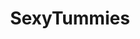 ---
title: SexyTummies
crosslinks:
- livven
- u_imguralbumbot
- wetontheoutside
- MassdropBot
- whynotasource
- gonewild
- sexygirls
- myult1mateischarging
- TastefulBeauties
- xsmallgirls
- bryanaholly_
- SarahRoseMcDaniel
- botwatch
- AlbumBabes
- midline
- legendarylootz
- Nsfw_Amateurs
- nsfw_sets
- TowelGirls
- WatchItForThePlot
---